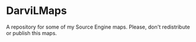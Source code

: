 # DarviLMaps
A repository for some of my Source Engine maps. Please, don't redistribute or publish this maps.

